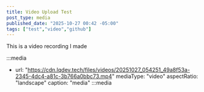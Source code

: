 ```yaml
---
title: Video Upload Test
post_type: media
published_date: "2025-10-27 00:42 -05:00"
tags: ["test","video","github"]
---
```


This is a video recording I made

:::media
- url: "https://cdn.lqdev.tech/files/videos/20251027_054251_49a8f53a-2345-4dc4-a81c-3b766a0bbc73.mp4"
  mediaType: "video"
  aspectRatio: "landscape"
  caption: "media"
:::media